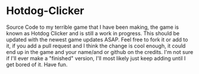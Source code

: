# Hotdog-Clicker
Source Code to my terrible game that I have been making, the game is known as Hotdog Clicker and is still a work in progress. This should be updated with the newest game updates ASAP.
Feel free to fork it or add to it, if you add a pull request and I think the change is cool enough, it could end up in the game and your name/and or github on the credits.
I'm not sure if I'll ever make a "finished" version, I'll most likely just keep adding until I get bored of it. Have fun.
